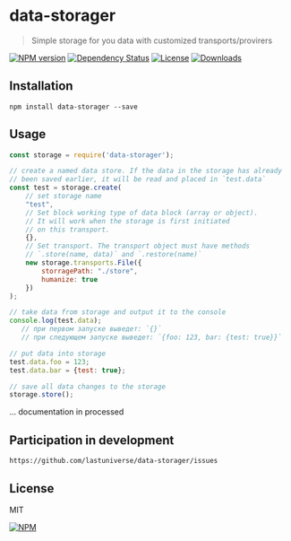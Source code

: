 # data-storager
> Simple storage for you data with customized transports/provirers


[![NPM version][npm-image]][npm-url]
[![Dependency Status][david-image]][david-url]
[![License][license-image]][license-url]
[![Downloads][downloads-image]][downloads-url]


## Installation

```
npm install data-storager --save
```

## Usage

```javascript
const storage = require('data-storager');

// create a named data store. If the data in the storage has already 
// been saved earlier, it will be read and placed in `test.data`
const test = storage.create(
    // set storage name
    "test", 
    // Set block working type of data block (array or object). 
    // It will work when the storage is first initiated 
    // on this transport.
    {},
    // Set transport. The transport object must have methods
    // `.store(name, data)` and `.restore(name)`
    new storage.transports.File({
        storragePath: "./store",
        humanize: true
    })
);

// take data from storage and output it to the console
console.log(test.data);
   // при первом запуске выведет: `{}`
   // при следующем запуске выведет: `{foo: 123, bar: {test: true}}`

// put data into storage
test.data.foo = 123;
test.data.bar = {test: true};

// save all data changes to the storage
storage.store();
```

... documentation in processed


## Participation in development
```
https://github.com/lastuniverse/data-storager/issues
```
## License

MIT

[![NPM](https://nodei.co/npm/data-storager.png?downloads=true&downloadRank=true&stars=true)](https://nodei.co/npm/data-storager/)

[npm-image]: https://img.shields.io/npm/v/data-storager.svg?style=flat
[npm-url]: https://npmjs.org/package/data-storager
[david-image]: http://img.shields.io/david/lastuniverse/data-storager.svg?style=flat
[david-url]: https://david-dm.org/lastuniverse/data-storager
[license-image]: http://img.shields.io/npm/l/data-storager.svg?style=flat
[license-url]: LICENSE
[downloads-image]: http://img.shields.io/npm/dm/data-storager.svg?style=flat
[downloads-url]: https://npmjs.org/package/data-storager